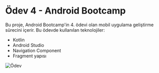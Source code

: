 # Ödev 4 - Android Bootcamp

Bu proje, Android Bootcamp'in 4. ödevi olan mobil uygulama geliştirme sürecini içerir. Bu ödevde kullanılan teknolojiler:

- Kotlin
- Android Studio
- Navigation Component
- Fragment yapısı

![Ödev](images/odev4.png)

